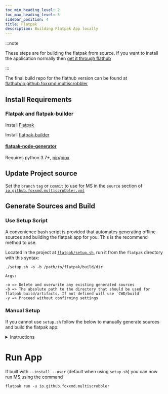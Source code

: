 ```yaml
---
toc_min_heading_level: 2
toc_max_heading_level: 5
sidebar_position: 4
title: Flatpak
description: Building Flatpak App locally
---
```


:::note

These steps are for building the flatpak from source. If you want to install the application normally then [get it through flathub](../installation/installation.md#flatpak)

:::

The final build repo for the flathub version can be found at [flathub/io.github.foxxmd.multiscrobbler](https://github.com/flathub/io.github.foxxmd.multiscrobbler)

## Install Requirements

### Flatpak and flatpak-builder

Install [Flatpak](https://flatpak.org/setup/)

Install [flatpak-builder](https://docs.flatpak.org/en/latest/first-build.html#building-your-first-flatpak)

#### [flatpak-node-generator](https://github.com/flatpak/flatpak-builder-tools/tree/master/node)

Requires python 3.7+, [pip](https://pip.pypa.io/en/stable/)/[pipx](https://pypa.github.io/pipx/)

## Update Project source

Set the `branch` `tag` or `commit` to use for MS in the `source` section of [`io.github.foxxmd.multiscrobbler.yml`](https://github.com/FoxxMD/multi-scrobbler/blob/master/flatpak/io.github.foxxmd.multiscrobbler.yml)

## Generate Sources and Build

### Use Setup Script

A convenience bash script is provided that automates generating offline sources and building the flatpak app for you. This is the recommend method to use.

Located in the project at [`flatpak/setup.sh`](https://github.com/FoxxMD/multi-scrobbler/blob/master/flatpak/setup.sh), run it from the `flatpak` directory with this syntax:

```shell
./setup.sh -o -b /path/to/flatpak/build/dir
```

```
Args:

-o => Delete and overwrite any existing generated sources
-b => The absolute path to the directory that should be used for flatpak build/artifacts. If not defined will use `CWD/build`
-y => Proceed without confirming settings
```

### Manual Setup

If you cannot use `setup.sh` follow the below to manually generate sources and build the flatpak app:

<details>

<summary>Instructions</summary>

#### Use `flatpak-node-generator` to generate sources

First, [make sure `node_modules` is deleted or empty](https://github.com/flatpak/flatpak-builder-tools/issues/354#issuecomment-1478518442) for both the project and `docsite` directories.

Then, from MS project root:

```shell title="PROJECT_DIR"
flatpak-node-generator npm package-lock.json
```

Move `generated-sources.json` into `PROJECT_DIR/flatpak` and rename `generated-sources.0.json`

Then, generate `docsite` sources:

```shell title="PROJECT_DIR"
flatpak-node-generator npm docsite/package-lock.json
```

Move `generated-sources.json` into `PROJECT_DIR/flatpak` and rename `generated-sources.1.json`

#### Build flatpak

In the below command replace `/home/yourUser/multi-scrobbler-flatpak` with a directory to use for storing flatpak build/artifacts.

```shell title="PROJECT_DIR/flatpak"
flatpak-builder --repo=/home/yourUser/multi-scrobbler-flatpak/repo --state-dir=/home/yourUser/multi-scrobbler-flatpak/state /home/yourUser/multi-scrobbler-flatpak/build io.github.foxxmd.multiscrobbler.yml --force-clean
```

:::info

Append `--install --user` to the above command to have the app installed immediately.

::::

</details>


# Run App

If built with `--install --user` (default when using `setup.sh`) you can now run MS using the command

```shell
flatpak run -u io.github.foxxmd.multiscrobbler
```
